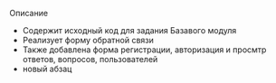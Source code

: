 Описание

- Содержит исходный код для задания Базавого модуля
- Реализует форму обратной связи
- Также добавлена форма регистрации, авторизация и просмтр ответов, вопросов, пользователей
- новый абзац
